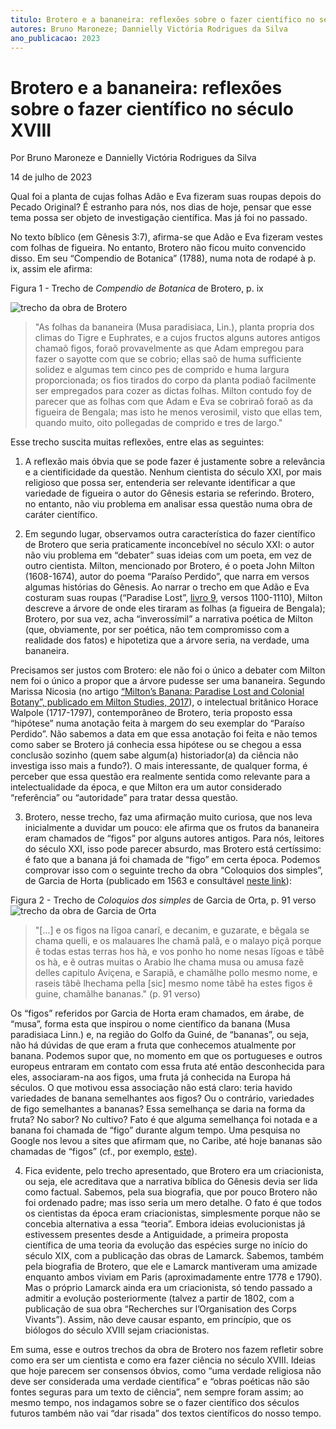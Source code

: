 ```yaml
---
titulo: Brotero e a bananeira: reflexões sobre o fazer científico no século XVIII
autores: Bruno Maroneze; Dannielly Victória Rodrigues da Silva
ano_publicacao: 2023
---
```


# Brotero e a bananeira: reflexões sobre o fazer científico no século XVIII
Por Bruno Maroneze e Dannielly Victória Rodrigues da Silva

14 de julho de 2023

Qual foi a planta de cujas folhas Adão e Eva fizeram suas roupas depois do Pecado Original? É estranho para nós, nos dias de hoje, pensar que esse tema possa ser objeto de investigação científica. Mas já foi no passado.

No texto bíblico (em Gênesis 3:7), afirma-se que Adão e Eva fizeram vestes com folhas de figueira. No entanto, Brotero não ficou muito convencido disso. Em seu “Compendio de Botanica” (1788), numa nota de rodapé à p. ix, assim ele afirma:

Figura 1 - Trecho de *Compendio de Botanica* de Brotero, p. ix

![trecho da obra de Brotero](/static/documentacao/img/bananeira01.png)

> "As folhas da bananeira (Musa paradisiaca, Lin.), planta propria dos climas do Tigre e Euphrates, e a cujos fructos alguns autores antigos chamaõ figos, foraõ provavelmente as que Adam empregou para fazer o sayotte com que se cobrio; ellas saõ de huma sufficiente solidez e algumas tem cinco pes de comprido e huma largura proporcionada; os fios tirados do corpo da planta podiaõ facilmente ser empregados para cozer as dictas folhas. Milton contudo foy de parecer que as folhas com que Adam e Eva se cobriraõ foraõ as da figueira de Bengala; mas isto he menos verosimil, visto que ellas tem, quando muito, oito pollegadas de comprido e tres de largo."

Esse trecho suscita muitas reflexões, entre elas as seguintes:

1. A reflexão mais óbvia que se pode fazer é justamente sobre a relevância e a cientificidade da questão. Nenhum cientista do século XXI, por mais religioso que possa ser, entenderia ser relevante identificar a que variedade de figueira o autor do Gênesis estaria se referindo. Brotero, no entanto, não viu problema em analisar essa questão numa obra de caráter científico.

2. Em segundo lugar, observamos outra característica do fazer científico de Brotero que seria praticamente inconcebível no século XXI: o autor não viu problema em “debater” suas ideias com um poeta, em vez de outro cientista. Milton, mencionado por Brotero, é o poeta John Milton (1608-1674), autor do poema “Paraíso Perdido”, que narra em versos algumas histórias do Gênesis. Ao narrar o trecho em que Adão e Eva costuram suas roupas (“Paradise Lost”, [livro 9](https://milton.host.dartmouth.edu/reading_room/pl/book_9/text.shtml), versos 1100-1110), Milton descreve a árvore de onde eles tiraram as folhas (a figueira de Bengala); Brotero, por sua vez, acha “inverossímil” a narrativa poética de Milton (que, obviamente, por ser poética, não tem compromisso com a realidade dos fatos) e hipotetiza que a árvore seria, na verdade, uma bananeira.

Precisamos ser justos com Brotero: ele não foi o único a debater com Milton nem foi o único a propor que a árvore pudesse ser uma bananeira. Segundo Marissa Nicosia (no artigo [“Milton’s Banana: Paradise Lost and Colonial Botany”, publicado em Milton Studies, 2017](https://muse.jhu.edu/pub/2/article/685423)), o intelectual britânico Horace Walpole (1717-1797), contemporâneo de Brotero, teria proposto essa “hipótese” numa anotação feita à margem do seu exemplar do “Paraíso Perdido”. Não sabemos a data em que essa anotação foi feita e não temos como saber se Brotero já conhecia essa hipótese ou se chegou a essa conclusão sozinho (quem sabe algum(a) historiador(a) da ciência não investiga isso mais a fundo?). O mais interessante, de qualquer forma, é perceber que essa questão era realmente sentida como relevante para a intelectualidade da época, e que Milton era um autor considerado “referência” ou “autoridade” para tratar dessa questão.

3. Brotero, nesse trecho, faz uma afirmação muito curiosa, que nos leva inicialmente a duvidar um pouco: ele afirma que os frutos da bananeira eram chamados de “figos” por alguns autores antigos. Para nós, leitores do século XXI, isso pode parecer absurdo, mas Brotero está certíssimo: é fato que a banana já foi chamada de “figo” em certa época. Podemos comprovar isso com o seguinte trecho da obra “Coloquios dos simples”, de Garcia de Horta (publicado em 1563 e consultável [neste link](https://books.googleusercontent.com/books/content?req=AKW5QafDeCzVp3v0NiYDWCZi8wFPeJKLw5LtkEBotVOgF7t5eplIqnK4hYjkbEfw997ULbbz9dw9VCqqzER978bPL90SeBmMG_MDqvlHOziJKdbiizHREowsFq-GfAXJ7sTQ9mBC2fxsRPNzt-pc7Id972auqLr9dmoBK-0bzOhFYZMBmjQYYRzD6DxLN7S3z-ISRVt439d20L7tWPOVdWPmwF0De65AIwkq6l25rEZJw5Ywk5KTvQGz2NZzJx1QTNY_Ik5TPFC4a_Pw8LMJQWYojdGLfxHoP8jrQ7CjFnG7GoapVzwjSJI)):

Figura 2 - Trecho de *Coloquios dos simples* de Garcia de Orta, p. 91 verso
![trecho da obra de Garcia de Orta](/static/documentacao/img/bananeira02.png)
> "[...] e os figos na lĩgoa canarĩ, e decanim, e guzarate, e bẽgala se chama quelli, e os malauares lhe chamã palã, e o malayo piçã porque ẽ todas estas terras hos hà, e vos ponho ho nome nesas lĩgoas e tãbẽ os hà, e ẽ outras muitas o Arabio lhe chama musa ou amusa fazẽ delles capitulo Aviçena, e Sarapiã, e chamãlhe pollo mesmo nome, e raseis tãbẽ lhechama pella [sic] mesmo nome tãbẽ ha estes figos ẽ guine, chamãlhe bananas." (p. 91 verso)

Os “figos” referidos por Garcia de Horta eram chamados, em árabe, de “musa”, forma esta que inspirou o nome científico da banana (Musa paradisiaca Linn.) e, na região do Golfo da Guiné, de “bananas”, ou seja, não há dúvidas de que eram a fruta que conhecemos atualmente por banana. Podemos supor que, no momento em que os portugueses e outros europeus entraram em contato com essa fruta até então desconhecida para eles, associaram-na aos figos, uma fruta já conhecida na Europa há séculos. O que motivou essa associação não está claro: teria havido variedades de banana semelhantes aos figos? Ou o contrário, variedades de figo semelhantes a bananas? Essa semelhança se daria na forma da fruta? No sabor? No cultivo? Fato é que alguma semelhança foi notada e a banana foi chamada de “figo” durante algum tempo. Uma pesquisa no Google nos levou a sites que afirmam que, no Caribe, até hoje bananas são chamadas de “figos” (cf., por exemplo, [este](https://www.reddit.com/r/CaribbeanCuisine/comments/111la7j/do_you_refer_to_bananas_as_figs/)).

4. Fica evidente, pelo trecho apresentado, que Brotero era um criacionista, ou seja, ele acreditava que a narrativa bíblica do Gênesis devia ser lida como factual. Sabemos, pela sua biografia, que por pouco Brotero não foi ordenado padre; mas isso seria um mero detalhe. O fato é que todos os cientistas da época eram criacionistas, simplesmente porque não se concebia alternativa a essa “teoria”. Embora ideias evolucionistas já estivessem presentes desde a Antiguidade, a primeira proposta científica de uma teoria da evolução das espécies surge no início do século XIX, com a publicação das obras de Lamarck. Sabemos, também pela biografia de Brotero, que ele e Lamarck mantiveram uma amizade enquanto ambos viviam em Paris (aproximadamente entre 1778 e 1790). Mas o próprio Lamarck ainda era um criacionista, só tendo passado a admitir a evolução posteriormente (talvez a partir de 1802, com a publicação de sua obra “Recherches sur l’Organisation des Corps Vivants”). Assim, não deve causar espanto, em princípio, que os biólogos do século XVIII sejam criacionistas.

Em suma, esse e outros trechos da obra de Brotero nos fazem refletir sobre como era ser um cientista e como era fazer ciência no século XVIII. Ideias que hoje parecem ser consensos óbvios, como “uma verdade religiosa não deve ser considerada uma verdade científica” e “obras poéticas não são fontes seguras para um texto de ciência”, nem sempre foram assim; ao mesmo tempo, nos indagamos sobre se o fazer científico dos séculos futuros também não vai “dar risada” dos textos científicos do nosso tempo.